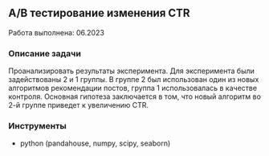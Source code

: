 **A/B тестирование изменения CTR**<br/>
---
Работа выполнена: 06.2023
### Описание задачи<br/>
Проанализировать результаты эксперимента. Для эксперимента были задействованы 2 и 1 группы. В группе 2 был использован один из новых алгоритмов рекомендации постов, группа 1 использовалась в качестве контроля. Основная гипотеза заключается в том, что новый алгоритм во 2-й группе приведет к увеличению CTR. 
### Инструменты<br/>
- python (pandahouse, numpy, scipy, seaborn)
